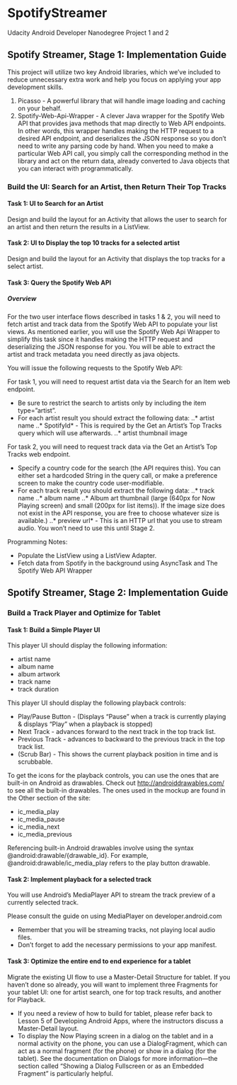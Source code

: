 # SpotifyStreamer
Udacity Android Developer Nanodegree Project 1 and 2

## Spotify Streamer, Stage 1: Implementation Guide
This project will utilize two key Android libraries, which we’ve included to reduce unnecessary extra work and help you focus on applying your app development skills.

1. Picasso - A powerful library that will handle image loading and caching on your behalf.
2. Spotify-Web-Api-Wrapper - A clever Java wrapper for the Spotify Web API that provides java methods that map directly to Web API endpoints. In other words, this wrapper handles making the HTTP request to a desired API endpoint, and deserializes the JSON response so you don’t need to write any parsing code by hand. When you need to make a particular Web API call, you simply call the corresponding method in the library and act on the return data, already converted to Java objects that you can interact with programmatically.

### Build the UI: Search for an Artist, then Return Their Top Tracks
#### Task 1: UI to Search for an Artist
Design and build the layout for an Activity that allows the user to search for an artist and then return the results in a ListView.

#### Task 2: UI to Display the top 10 tracks for a selected artist
Design and build the layout for an Activity that displays the top tracks for a select artist.

#### Task 3: Query the Spotify Web API

##### Overview

For the two user interface flows described in tasks 1 & 2, you will need to fetch artist and track data from the Spotify Web API to populate your list views. As mentioned earlier, you will use the Spotify Web Api Wrapper to simplify this task since it handles making the HTTP request and deserializing the JSON response for you. You will be able to extract the artist and track metadata you need directly as java objects. 

You will issue the following requests to the Spotify Web API:

For task 1, you will need to request artist data via the Search for an Item web endpoint.

* Be sure to restrict the search to artists only by including the item type=”artist”.
* For each artist result you should extract the following data:
..* artist name
..* SpotifyId* - This is required by the Get an Artist’s Top Tracks query which will use afterwards.
..* artist thumbnail image

For task 2, you will need to request track data via the Get an Artist’s Top Tracks web endpoint.
* Specify a country code for the search (the API requires this). You can either set a hardcoded String in the query call, or make a preference screen to make the country code user-modifiable.
* For each track result you should extract the following data:
..* track name
..* album name
..* Album art thumbnail (large (640px for Now Playing screen) and small (200px for list items)). If the image size does not exist in the API response, you are free to choose whatever size is available.)
..* preview url* - This is an HTTP url that you use to stream audio. You won’t need to use this until Stage 2.

Programming Notes:
* Populate the ListView using a ListView Adapter.
* Fetch data from Spotify in the background using AsyncTask and The Spotify Web API Wrapper

## Spotify Streamer, Stage 2: Implementation Guide
### Build a Track Player and Optimize for Tablet
#### Task 1: Build a Simple Player UI
This player UI should display the following information:
* artist name
* album name
* album artwork
* track name
* track duration

This player UI should display the following playback controls:
* Play/Pause Button - (Displays “Pause” when a track is currently playing & displays “Play” when a playback is stopped)
* Next Track - advances forward to the next track in the top track list.
* Previous Track - advances to backward to the previous track in the top track list.
* (Scrub Bar) - This shows the current playback position in time and is scrubbable.

To get the icons for the playback controls, you can use the ones that are built-in on Android as drawables. Check out http://androiddrawables.com/ to see all the built-in drawables. The ones used in the mockup are found in the Other section of the site:
* ic_media_play
* ic_media_pause
* ic_media_next
* ic_media_previous

Referencing built-in Android drawables involve using the syntax @android:drawable/{drawable_id}. For example, @android:drawable/ic_media_play refers to the play button drawable.

#### Task 2: Implement playback for a selected track
You will use Android’s MediaPlayer API to stream the track preview of a currently selected track.

Please consult the guide on using MediaPlayer on developer.android.com
* Remember that you will be streaming tracks, not playing local audio files.
* Don’t forget to add the necessary permissions to your app manifest.

#### Task 3: Optimize the entire end to end experience for a tablet
Migrate the existing UI flow to use a Master-Detail Structure for tablet. If you haven’t done so already, you will want to implement three Fragments for your tablet UI: one for artist search, one for top track results, and another for Playback.
* If you need a review of how to build for tablet, please refer back to Lesson 5 of Developing Android Apps, where the instructors discuss a Master-Detail layout.
* To display the Now Playing screen in a dialog on the tablet and in a normal activity on the phone, you can use a DialogFragment, which can act as a normal fragment (for the phone) or show in a dialog (for the tablet). See the documentation on Dialogs for more information—the section called “Showing a Dialog Fullscreen or as an Embedded Fragment” is particularly helpful.
